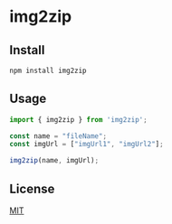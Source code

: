 # img2zip

## Install

```bash
npm install img2zip
```

## Usage

```javascript
import { img2zip } from 'img2zip';

const name = "fileName";
const imgUrl = ["imgUrl1", "imgUrl2"];

img2zip(name, imgUrl);
```

## License

[MIT](LICENSE)
